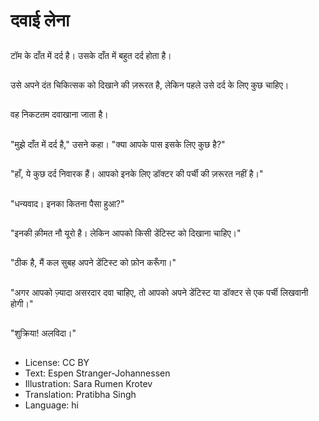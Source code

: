 # दवाई लेना

##
टॉम के दाँत में दर्द है। उसके दाँत में बहुत दर्द होता है।

##
उसे अपने दंत चिकित्सक को दिखाने की ज़रूरत है, लेकिन पहले उसे दर्द के लिए कुछ चाहिए।

##
वह निकटतम दवाखाना जाता है।

##
"मुझे दाँत में दर्द है," उसने कहा। "क्या आपके पास इसके लिए कुछ है?"

##
"हाँ, ये कुछ दर्द निवारक हैं। आपको इनके लिए डॉक्टर की पर्ची की ज़रूरत नहीं है।"

##
"धन्यवाद। इनका कितना पैसा हुआ?"

##
"इनकी क़ीमत नौ यूरो है। लेकिन आपको किसी डेंटिस्ट को दिखाना चाहिए।"

##
"ठीक है, मैं कल सुबह अपने डेंटिस्ट को फ़ोन करूँगा।"

##
"अगर आपको ज़्यादा असरदार दवा चाहिए, तो आपको अपने डेंटिस्ट या डॉक्टर से एक पर्ची लिखवानी होगी।"

##
"शुक्रिया! अलविदा।"

##
* License: CC BY
* Text: Espen Stranger-Johannessen
* Illustration: Sara Rumen Krotev
* Translation: Pratibha Singh
* Language: hi
